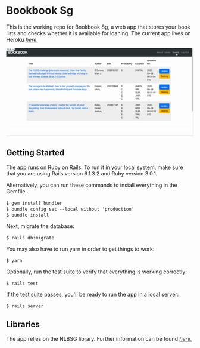 # Bookbook Sg

This is the working repo for Bookbook Sg, a web app that stores your book lists
and checks whether it is available for loaning. The current app lives on Heroku
[*here.*](http://bookbooksg.herokuapp.com/)

![Demo Gif](https://github.com/bazilzainal/bookbook/blob/main/gif.gif)
## Getting Started

The app runs on Ruby on Rails. To run it in your local system, make sure that you
are using Rails version 6.1.3.2 and Ruby version 3.0.1.

Alternatively, you can run these commands to install everything in the Gemfile.

```
$ gem install bundler
$ bundle config set --local without 'production'
$ bundle install
```

Next, migrate the database:

```
$ rails db:migrate
```

You may also have to run yarn in order to get things to work:
```
$ yarn
```

Optionally, run the test suite to verify that everything is working correctly:

```
$ rails test
```

If the test suite passes, you'll be ready to run the app in a local server:

```
$ rails server
```

## Libraries
The app relies on the NLBSG library. Further information can be found [*here.*](https://github.com/pest-control/nlbsg)
